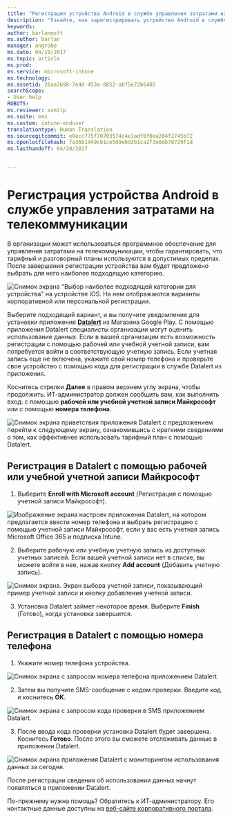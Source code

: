 ```yaml
---
title: "Регистрация устройства Android в службе управления затратами на телекоммуникации с помощью Intune"
description: "Узнайте, как зарегистрировать устройство Android в службе управления затратами на телекоммуникации."
keywords: 
author: barlanmsft
ms.author: barlan
manager: angrobe
ms.date: 04/19/2017
ms.topic: article
ms.prod: 
ms.service: microsoft-intune
ms.technology: 
ms.assetid: 26aa3698-7e4d-453a-8852-ab75e72b6485
searchScope:
- User help
ROBOTS: 
ms.reviewer: sumitp
ms.suite: ems
ms.custom: intune-enduser
translationtype: Human Translation
ms.sourcegitcommit: e0ecc775f70703574c4e1adf0f0aa204f2745b72
ms.openlocfilehash: fa36b1449cb1ce5d9e0d3b1ca2f3e0db78729f1d
ms.lasthandoff: 04/20/2017


---
```


# <a name="enroll-your-android-device-in-telecom-expense-management"></a>Регистрация устройства Android в службе управления затратами на телекоммуникации

В организации может использоваться программное обеспечение для управления затратами на телекоммуникации, чтобы гарантировать, что тарифный и разговорный планы используются в допустимых пределах. После завершения регистрации устройства вам будет предложено выбрать для него наиболее подходящую категорию.

![Снимок экрана "Выбор наиболее подходящей категории для устройства" на устройстве iOS. На нем отображаются варианты корпоративной или персональной регистрации.](./media/and-enroll-11-tem-select-best-category.png)

Выберите подходящий вариант, и вы получите уведомление для установки приложения [__Datalert__](https://play.google.com/store/apps/details?id=fr.memobox.databox) из Магазина Google Play. С помощью приложения Datalert специалисты организации могут оценить использование данных. Если в вашей организации есть возможность регистрации с помощью рабочей или учебной учетной записи, вам потребуется войти в соответствующую учетную запись. Если учетная запись еще не включена, укажите свой номер телефона и проверьте свое устройство с помощью кода для регистрации в службе Datalert из приложения.

Коснитесь стрелки __Далее__ в правом верхнем углу экрана, чтобы продолжить. ИТ-администратор должен сообщить вам, как выполнить вход: с помощью __рабочей или учебной учетной записи Майкрософт__ или с помощью __номера телефона__.

  ![Снимок экрана приветствия приложения Datalert с предложением перейти к следующему экрану, ознакомившись с краткими сведениями о том, как эффективнее использовать тарифный план с помощью Datalert.](./media/and-enroll-12-tem-datalert-setup.png)

## <a name="enroll-into-datalert-using-your-microsoft-work-or-school-account"></a>Регистрация в Datalert с помощью рабочей или учебной учетной записи Майкрософт

1. Выберите __Enroll with Microsoft account__ (Регистрация с помощью учетной записи Майкрософт).

  ![Изображение экрана настроек приложения Datalert, на котором предлагается ввести номер телефона и выбрать регистрацию с помощью учетной записи Майкрософт, если у вас есть учетная запись Microsoft Office 365 и подписка Intune.](./media/and-enroll-12a-tem-datalert-enroll-msft-account.png)

2. Выберите рабочую или учебную учетную запись из доступных учетных записей. Если вашей учетной записи нет в списке, вы можете войти в нее, нажав кнопку **Add account** (Добавить учетную запись).

  ![Снимок экрана. Экран выбора учетной записи, показывающий пример учетной записи и кнопку добавления учетной записи.](./media/and-enroll-12b-tem-datalert-enroll-select-msft-account.png)

3. Установка Datalert займет некоторое время. Выберите __Finish__ (Готово), когда установка завершится.

## <a name="enroll-into-datalert-using-your-phone-number"></a>Регистрация в Datalert с помощью номера телефона

1. Укажите номер телефона устройства.

  ![Снимок экрана с запросом номера телефона приложением Datalert.](./media/and-enroll-13-tem-datalert-phone-number.png)

2. Затем вы получите SMS-сообщение с кодом проверки. Введите код и коснитесь __ОК__.

  ![Снимок экрана с запросом кода проверки в SMS приложением Datalert.](./media/and-enroll-14-tem-datalert-sms.png)

3. После ввода кода проверки установка Datalert будет завершена. Коснитесь __Готово__. После этого вы сможете отслеживать данные в приложении Datalert.

  ![Снимок экрана приложения Datalert с мониторингом использования данных за сегодня.](./media/and-enroll-15-tem-datalert-monitoring-active.png)

После регистрации сведения об использовании данных начнут появляться в приложении Datalert.

По-прежнему нужна помощь? Обратитесь к ИТ-администратору. Его контактные данные доступны на [веб-сайте корпоративного портала](http://portal.manage.microsoft.com).

